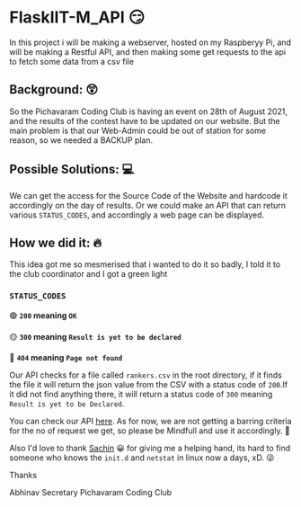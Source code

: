 # FlaskIIT-M_API 😏
In this project i will be making a webserver, hosted on my Raspberyy Pi, and will be making a Restful API, and then making some get requests to the api to fetch some data from a csv file

## Background: 😲
So the Pichavaram Coding Club is having an event on 28th of August 2021, and the results of the contest have to be updated on our website.
But the main problem is that our Web-Admin could be out of station for some reason, so we needed a BACKUP plan.

## Possible Solutions: 💻
We can get the access for the Source Code of the Website and hardcode it accordingly on the day of results.
Or we could make an API that can return various `STATUS_CODES`, and accordingly a web page can be displayed.


## How we did it: 🔥
This idea got me so mesmerised that i wanted to do it so badly, I told it to the club coordinator and I got a green light

### `STATUS_CODES`
🟢 **`200` meaning `OK`**

🟡 **`300` meaning `Result is yet to be declared`**

🔴 **`404` meaning `Page not found`**

Our API checks for a file called `rankers.csv` in the root directory, if it finds the file it will return the json value from the CSV with a status code of `200`.If it did not find anything there, it will return a status code of `300` meaning `Result is yet to be Declared`.

You can check our API [here](http://iot.ccnet.in:105/rankers).
As for now, we are not getting a barring criteria for the no of request we get, so please be Mindfull and use it accordingly. 🥺

Also I'd love to thank [Sachin](https://github.com/thesachinsingh) 😀 for giving me a helping hand, its hard to find someone who knows the `init.d` and `netstat` in linux now a days, xD. 😜

Thanks

Abhinav
Secretary
Pichavaram Coding Club
